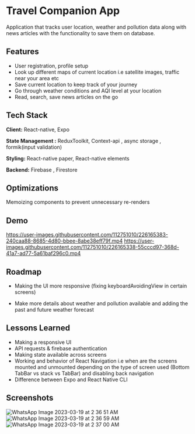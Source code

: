 
# Travel Companion App

Application that tracks user location, weather and pollution data along with news articles with the functionality to save them on database.

## Features
- User registration, profile setup 
- Look up different maps of current location i.e satellite images, traffic near your area etc
- Save current location to keep track of your journey
- Go through weather conditions and AQI level at your location
- Read, search, save news articles on the go


## Tech Stack

**Client:** React-native, Expo

**State Management :** ReduxToolkit, Context-api , async storage , formik(input validation)

**Styling:** React-native paper, React-native elements

**Backend:** Firebase , Firestore


## Optimizations

Memoizing components to prevent unnecessary re-renders 


## Demo

https://user-images.githubusercontent.com/112751010/226165383-240caa88-8685-4d80-bbee-8abe38eff79f.mp4
https://user-images.githubusercontent.com/112751010/226165338-55cccd97-368d-41a7-ad77-5a61baf296c0.mp4



## Roadmap

- Making the UI more responsive (fixing keyboardAvoidingView in certain screens)

- Make more details about weather and pollution available and adding the past and future weather forecast

## Lessons Learned

- Making a responsive UI
- API requests & firebase authentication 
- Making state available across screens
- Working and behavior of React Navigation i.e when are the screens mounted and unmounted depending on the type of screen used (Bottom TabBar vs stack vs TabBar) and disabling back navigation 
- Difference between Expo and React Native CLI


## Screenshots

![WhatsApp Image 2023-03-19 at 2 36 51 AM](https://user-images.githubusercontent.com/112751010/226165655-73605f82-31fe-4af1-851f-10f314363dcc.jpeg)
![WhatsApp Image 2023-03-19 at 2 36 59 AM](https://user-images.githubusercontent.com/112751010/226165661-23f03141-bd1f-4bfc-b5f3-fbe986e83633.jpeg)
![WhatsApp Image 2023-03-19 at 2 37 00 AM](https://user-images.githubusercontent.com/112751010/226165667-815d33ba-ce6a-4376-940c-b295074b7d2e.jpeg)


